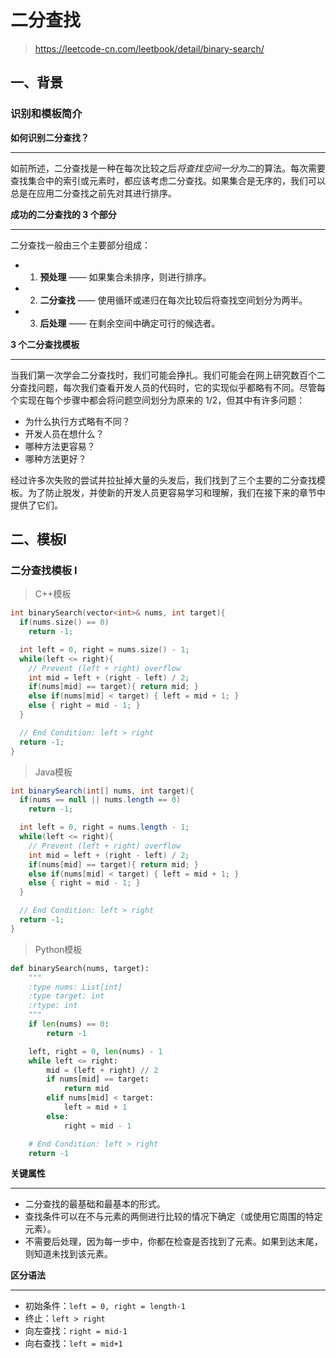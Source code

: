 # 二分查找

> https://leetcode-cn.com/leetbook/detail/binary-search/

## 一、背景
### 识别和模板简介

**如何识别二分查找？**

------

如前所述，二分查找是一种在每次比较之后*将查找空间一分为二*的算法。每次需要查找集合中的索引或元素时，都应该考虑二分查找。如果集合是无序的，我们可以总是在应用二分查找之前先对其进行排序。


**成功的二分查找的 3 个部分**

------

二分查找一般由三个主要部分组成：

+ 1. **预处理** —— 如果集合未排序，则进行排序。
+ 2. **二分查找** —— 使用循环或递归在每次比较后将查找空间划分为两半。
+ 3. **后处理** —— 在剩余空间中确定可行的候选者。


**3 个二分查找模板**

------

当我们第一次学会二分查找时，我们可能会挣扎。我们可能会在网上研究数百个二分查找问题，每次我们查看开发人员的代码时，它的实现似乎都略有不同。尽管每个实现在每个步骤中都会将问题空间划分为原来的 1/2，但其中有许多问题：

- 为什么执行方式略有不同？
- 开发人员在想什么？
- 哪种方法更容易？
- 哪种方法更好？

经过许多次失败的尝试并拉扯掉大量的头发后，我们找到了三个主要的二分查找模板。为了防止脱发，并使新的开发人员更容易学习和理解，我们在接下来的章节中提供了它们。

## 二、模板I
### 二分查找模板 I
> C++模板
```cpp
int binarySearch(vector<int>& nums, int target){
  if(nums.size() == 0)
    return -1;

  int left = 0, right = nums.size() - 1;
  while(left <= right){
    // Prevent (left + right) overflow
    int mid = left + (right - left) / 2;
    if(nums[mid] == target){ return mid; }
    else if(nums[mid] < target) { left = mid + 1; }
    else { right = mid - 1; }
  }

  // End Condition: left > right
  return -1;
}
```

> Java模板
```java
int binarySearch(int[] nums, int target){
  if(nums == null || nums.length == 0)
    return -1;

  int left = 0, right = nums.length - 1;
  while(left <= right){
    // Prevent (left + right) overflow
    int mid = left + (right - left) / 2;
    if(nums[mid] == target){ return mid; }
    else if(nums[mid] < target) { left = mid + 1; }
    else { right = mid - 1; }
  }

  // End Condition: left > right
  return -1;
}
```

> Python模板

```python
def binarySearch(nums, target):
    """
    :type nums: List[int]
    :type target: int
    :rtype: int
    """
    if len(nums) == 0:
        return -1

    left, right = 0, len(nums) - 1
    while left <= right:
        mid = (left + right) // 2
        if nums[mid] == target:
            return mid
        elif nums[mid] < target:
            left = mid + 1
        else:
            right = mid - 1

    # End Condition: left > right
    return -1
```

**关键属性**

------

- 二分查找的最基础和最基本的形式。
- 查找条件可以在不与元素的两侧进行比较的情况下确定（或使用它周围的特定元素）。
- 不需要后处理，因为每一步中，你都在检查是否找到了元素。如果到达末尾，则知道未找到该元素。

 

**区分语法**

------

- 初始条件：`left = 0, right = length-1`
- 终止：`left > right`
- 向左查找：`right = mid-1`
- 向右查找：`left = mid+1`